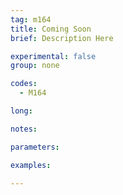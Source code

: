 ```yaml
---
tag: m164
title: Coming Soon
brief: Description Here

experimental: false
group: none

codes:
  - M164

long:

notes:

parameters:

examples:

---
```


